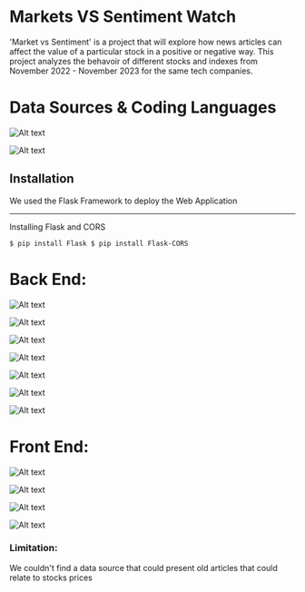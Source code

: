 

# Markets VS Sentiment Watch


'Market vs Sentiment' is a project that will explore how news articles can affect the value of a particular stock in a positive or negative way. This project analyzes the behavoir of different stocks and indexes from November 2022 - November 2023
for the same tech companies.  


# Data Sources & Coding Languages

![Alt text](image.png)

![Alt text](image-1.png)





## Installation
We used the Flask Framework to deploy the Web Application
***
Installing Flask and CORS

``
$ pip install Flask
$ pip install Flask-CORS
``


# Back End:

![Alt text](image-7.png)

![Alt text](image-5.png)

![Alt text](image-8.png)

![Alt text](image-9.png)

![Alt text](image-12.png)

![Alt text](image-13.png)

![Alt text](image-15.png)


# Front End:

![Alt text](image-10.png)

![Alt text](image-11.png)

![Alt text](image-14.png)

![Alt text](image-16.png)


### Limitation: 
We couldn't find a data source that could present old articles that could relate to stocks prices

